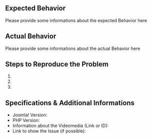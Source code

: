 ## Expected Behavior

Please provide some informations about the expected Behavior here

## Actual Behavior

Please provide some informations about the actual Behavior here

## Steps to Reproduce the Problem

  1.
  1.
  1.

## Specifications & Additional Informations

  - Joomla! Version:
  - PHP Version:
  - Information about the Videomedia (Link or ID):
  - Link to show the Issue (if possible):
